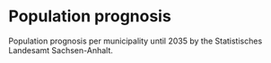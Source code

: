 # Population prognosis

Population prognosis per municipality until 2035 by the Statistisches
Landesamt Sachsen-Anhalt.

